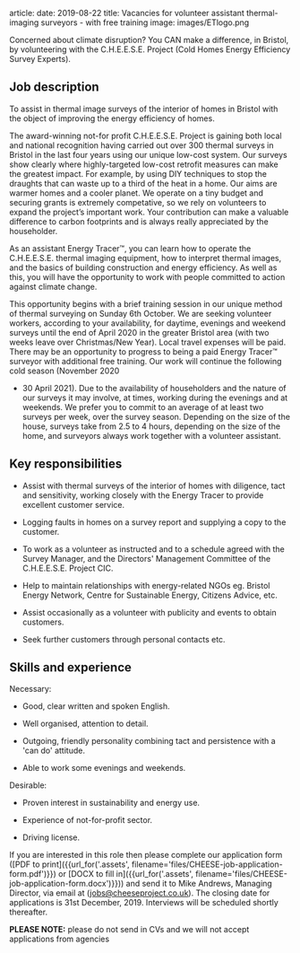 article:
date: 2019-08-22
title: Vacancies for volunteer assistant thermal-imaging surveyors - with free training
image: images/ETlogo.png

<div class="lead">
Concerned about climate disruption? You CAN make a difference, in Bristol, by
volunteering with the C.H.E.E.S.E. Project (Cold Homes Energy Efficiency Survey
Experts).
</div>

## Job description

To assist in thermal image surveys of the interior of homes in Bristol with the
object of improving the energy efficiency of homes.

The award-winning not-for profit C.H.E.E.S.E. Project is gaining both local and
national recognition having carried out over 300 thermal surveys in Bristol in
the last four years using our unique low-cost system. Our surveys show clearly
where highly-targeted low-cost retrofit measures can make the greatest impact.
For example, by using DIY techniques to stop the draughts that can waste up to
a third of the heat in a home. Our aims are warmer homes and a cooler planet.
We operate on a tiny budget and securing grants is extremely competative, so we
rely on volunteers to expand the project’s important work. Your contribution
can make a valuable difference to carbon footprints and is always really
appreciated by the householder.

As an assistant Energy Tracer™, you can learn how to operate the C.H.E.E.S.E.
thermal imaging equipment, how to interpret thermal images, and the basics of
building construction and energy efficiency. As well as this, you will have the
opportunity to work with people committed to action against climate change.

This opportunity begins with a brief training session in our unique method of
thermal surveying on Sunday 6th October. We are seeking volunteer workers,
according to your availability, for daytime, evenings and weekend surveys until
the end of April 2020 in the greater Bristol area (with two weeks leave over
Christmas/New Year). Local travel expenses will be paid. There may be an
opportunity to progress to being a paid Energy Tracer™ surveyor with additional
free training. Our work will continue the following cold season (November 2020
- 30 April 2021). Due to the availability of householders and the nature of our
  surveys it may involve, at times, working during the evenings and at
weekends. We prefer you to commit to an average of at least two surveys per
week, over the survey season. Depending on the size of the house, surveys take
from 2.5 to 4 hours, depending on the size of the home, and surveyors always
work together with a volunteer assistant.

## Key responsibilities

-  Assist with thermal surveys of the interior of homes with diligence, tact and
  sensitivity, working closely with the Energy Tracer to provide excellent
customer service.

-  Logging faults in homes on a survey report and supplying a copy to the
  customer.

-  To work as a volunteer as instructed and to a schedule agreed with the Survey
  Manager, and the Directors' Management Committee of the C.H.E.E.S.E. Project
CIC.

-  Help to maintain relationships with energy-related NGOs eg. Bristol Energy
  Network, Centre for Sustainable Energy, Citizens Advice, etc.

-  Assist occasionally as a volunteer with publicity and events to obtain customers.

-  Seek further customers through personal contacts etc.

## Skills and experience

Necessary:

-  Good, clear written and spoken English.

-  Well organised, attention to detail.

-  Outgoing, friendly personality combining tact and persistence with a 'can do' attitude.

-  Able to work some evenings and weekends.

Desirable:

-  Proven interest in sustainability and energy use.

-  Experience of not-for-profit sector.

-  Driving license.

If you are interested in this role then please complete our application
form
([PDF to print]({{url_for('.assets', filename='files/CHEESE-job-application-form.pdf')}})
or
[DOCX to fill in]({{url_for('.assets', filename='files/CHEESE-job-application-form.docx')}}))
and send it to Mike Andrews, Managing Director, via email at
([jobs@cheeseproject.co.uk](mailto:jobs@cheeseproject.co.uk)).
The closing date for applications is 31st December, 2019.
Interviews will be scheduled shortly thereafter.

**PLEASE NOTE:** please do not send in CVs and we will not accept applications
from agencies
